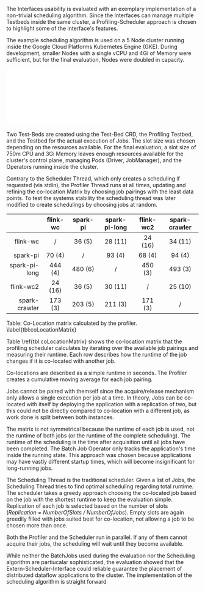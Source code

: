 The Interfaces usability is evaluated with an exemplary implementation of a non-trivial scheduling algorithm. Since the Interfaces can manage multiple Testbeds inside the same cluster, a Profiling-Scheduler approach is chosen to highlight some of the interface's features. 

The example scheduling algorithm is used on a 5 Node cluster running inside the Google Cloud Platforms Kubernetes Engine (GKE). During development, smaller Nodes with a single vCPU and 4Gi of Memory were sufficient, but for the final evaluation, Nodes were doubled in capacity.

![Architecture of the Example Profiler-Scheduler](graphics/evaluation_example_scheduler_arch.pdf)

Two Test-Beds are created using the Test-Bed CRD, the Profiling Testbed, and the Testbed for the actual execution of Jobs. The slot size was chosen depending on the resources available. For the final evaluation, a slot size of 750m CPU and 3Gi Memory leaves enough resources available for the cluster's control plane, managing Pods (Driver, JobManager), and the Operators running inside the cluster.

Contrary to the Scheduler Thread, which only creates a scheduling if requested (via stdin), the Profiler Thread runs at all times, updating and refining the co-location Matrix by choosing job pairings with the least data points. To test the systems stability the scheduling thread was later modified to create schedulings by choosing jobs at random.



|                  | flink-wc       | spark-pi       | spark-pi-long    | flink-wc2       | spark-crawler |
| ----------------:|:--------------:|:--------------:|:----------------:|:---------------:|:-------------:| 
| flink-wc         |       /        |     36 (5)     |     28 (11)      |     24 (16)     |    34 (11)    | 
| spark-pi         |     70 (4)     |       /        |      93 (4)      |     68 (4)      |    94 (4)     | 
| spark-pi-long    |    444 (4)     |    480 (6)     |        /         |     450 (3)     |    493 (3)    | 
| flink-wc2        |    24 (16)     |     36 (5)     |     30 (11)      |        /        |    25 (10)    | 
| spark-crawler    |    173 (3)     |    203 (5)     |     211 (3)      |     171 (3)     |       /       | 

Table: Co-Location matrix calculated by the profiler. \label{tbl:coLocationMatrix}


Table \ref{tbl:coLocationMatrix} shows the co-location matrix that the profiling scheduler calculates by iterating over the available job pairings and measuring their runtime. Each row describes how the runtime of the job changes if it is co-located with another job. 

Co-locations are described as a simple runtime in seconds. The Profiler creates a cumulative moving average for each job pairing.

Jobs cannot be paired with themself since the acquire/release mechanism only allows a single execution per job at a time. In theory, Jobs can be co-located with itself by deploying the application with a replication of two, but this could not be directly compared to co-location with a different job, as work done is split between both instances.

The matrix is not symmetrical because the runtime of each job is used, not the runtime of both jobs (or the runtime of the complete scheduling). The runtime of the scheduling is the time after acquisition until all jobs have been completed. The Batch Job Operator only tracks the application's time inside the running state. This approach was chosen because applications may have vastly different startup times, which will become insignificant for long-running jobs.

The Scheduling Thread is the traditional scheduler. Given a list of Jobs, the Scheduling Thread tries to find optimal scheduling regarding total runtime. The scheduler takes a greedy approach choosing the co-located job based on the job with the shortest runtime to keep the evaluation simple. Replication of each job is selected based on the number of slots (*Replication = NumberOfSlots / NumberOfJobs*). Empty slots are again greedily filled with jobs suited best for co-location, not allowing a job to be chosen more than once.

Both the Profiler and the Scheduler run in parallel. If any of them cannot acquire their jobs, the scheduling will wait until they become available.

While neither the BatchJobs used during the evaluation nor the Scheduling algorithm are partiucalar sophisticated, the evaluation showed that the Extern-Scheduler-Interface could reliable guarantee the placement of distributed dataflow applications to the cluster. The implementation of the scheduling algorithm is straight forward